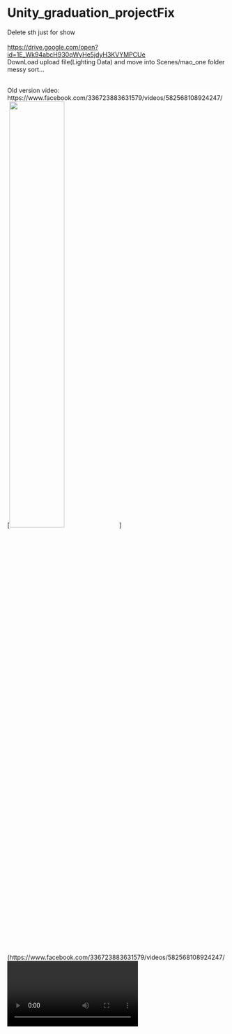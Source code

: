 # Unity_graduation_projectFix
Delete sth just for show 
<br>
<br>
https://drive.google.com/open?id=1E_Wk94abcH930qWyHe5jdyH3KVYMPCUe
<br>
DownLoad upload file(Lighting Data) and move into Scenes/mao_one folder
<br>
messy sort...

<br>
Old version video:
https://www.facebook.com/336723883631579/videos/582568108924247/
<br>
[<img src="https://www.facebook.com/336723883631579/photos/338903386746962/<VIDEO ID>/maxresdefault.jpg" width="50%">](https://www.facebook.com/336723883631579/videos/582568108924247/<VIDEO ID>)
